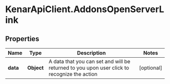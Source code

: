 # KenarApiClient.AddonsOpenServerLink

## Properties

Name | Type | Description | Notes
------------ | ------------- | ------------- | -------------
**data** | **Object** | A data that you can set and will be returned to you upon user click to recognize the action | [optional] 


